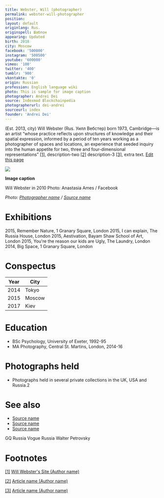 ```yaml
---
title: Webster, Will (photographer)
permalink: webster-will-photographer
position:
layout: default
originlang: Rus.
originspell: Шаблон
appearing: Updated
birth: 2018
city: Moscow
facebook: '500000'
instagram: '500500'
youtube: '600000'
vimeo: '100'
twitter: '400'
tumblr: '900'
vkontakte: '0'
origin: Russian
profession: English language wiki
photo: This is sample for image caption
photographer: Andrei Dei
source: Indexmod Blockchainpedia
photographerurl: dei-andrei
sourceurl: index
founder: 'Andrei Dei'
---
```



(Est. 2013, city) Will Webster (Rus. Уилл Вебстер) born 1973, Cambridge—is an artist “whose practice reflects upon structures of knowledge and their spatial expression, informed by a period of ten years working as a photographer of spaces and locations, an experience that seeded inquiry into the human appetite for two, three and four-dimensional representations” <span id="a1">[\[1\]](#f1)</span>, description-two <span id="a2">[\[2\]](#f2)</span> description-3 <span id="a3">[\[3\]](#f3)</span>, extra text. [Edit this page](http://prose.io/#indexmod/encyclopedia/edit/master/webster-will-photographer.md)

![](/images/image-name.jpg)

**Image caption**

Will Webster in 2010
Photo: Anastasia Ames / Facebook

*Photo: [Photographer name](http://example.net/) / [Source name](http://example.net/)*

# Exhibitions

2015, Remember Nature, 1 Granary Square, London
2015, I can explain, The Russia House, London
2015, Aestivation, Bayam Shaw School of Art, London
2015, You're the reason our kids are Ugly, The Laundry, London
2014, Big Space, 1 Granary Square, London

# Conspectus

|Year|City|
|----|---------|
|2014|Tokyo|
|2015|Moscow|
|2017|Kiev|

# Education

+ BSc Psychology, University of Exeter, 1992-95
+ MA Photography, Central St. Martins, London, 2014-16
# Photographs held

+ Photographs held in several private collections in the UK, USA and Russia.2

# See also

- [Source name](http://example.net/)
- [Source name](http://example.net/)
- [Source name](http://example.net/)

GQ Russia
Vogue Russia
Walter Petrovsky

# Footnotes

[[1]](#a1) <span id="f1"></span> [Will Webster's Site (Author name)](http://example.net/article)

[[2]](#a2) <span id="f2"></span> [Article name (Author name)](http://example.net/article)

[[3]](#a3) <span id="f3"></span> [Article name (Author name)](http://example.net/article)
